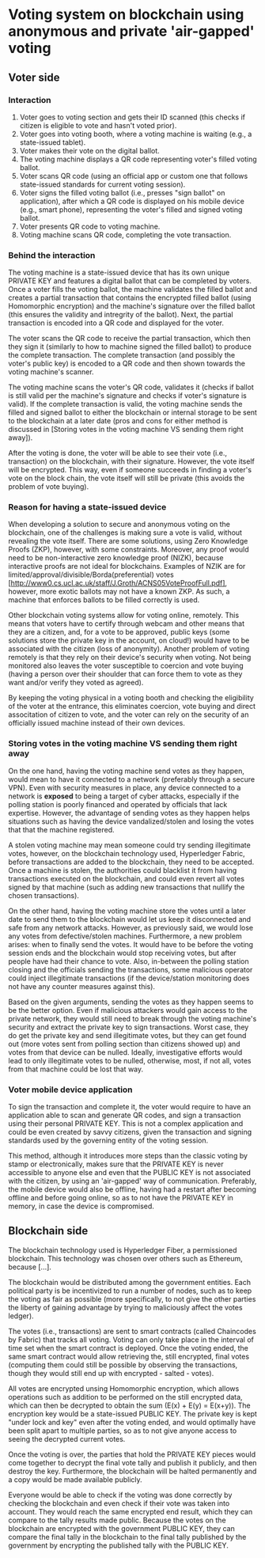 # Voting system on blockchain using anonymous and private 'air-gapped' voting

## Voter side

### Interaction

1. Voter goes to voting section and gets their ID scanned (this checks if citizen is eligible to vote and hasn't voted prior).
2. Voter goes into voting booth, where a voting machine is waiting (e.g., a state-issued tablet).
3. Voter makes their vote on the digital ballot.
4. The voting machine displays a QR code representing voter's filled voting ballot.
5. Voter scans QR code (using an official app or custom one that follows state-issued standards for current voting session).
6. Voter signs the filled voting ballot (i.e., presses "sign ballot" on application), after which a QR code is displayed on his mobile device (e.g., smart phone), representing the voter's filled and signed voting ballot.
7. Voter presents QR code to voting machine.
8. Voting machine scans QR code, completing the vote transaction.

### Behind the interaction

The voting machine is a state-issued device that has its own unique PRIVATE KEY and features a digital ballot that can be completed by voters. Once a voter fills the voting ballot, the machine validates the filled ballot and creates a partial transaction that contains the encrypted filled ballot (using Homomorphic encryption) and the machine's signature over the filled ballot (this ensures the validity and intregrity of the ballot). Next, the partial transaction is encoded into a QR code and displayed for the voter.

The voter scans the QR code to receive the partial transaction, which then they sign it (similarly to how to machine signed the filled ballot) to produce the complete transaction. The complete transaction (and possibly the voter's public key) is encoded to a QR code and then shown towards the voting machine's scanner.

The voting machine scans the voter's QR code, validates it (checks if ballot is still valid per the machine's signature and checks if voter's signature is valid). If the complete transaction is valid, the voting machine sends the filled and signed ballot to either the blockchain or internal storage to be sent to the blockchain at a later date (pros and cons for either method is discussed in [Storing votes in the voting machine VS sending them right away]).

After the voting is done, the voter will be able to see their vote (i.e., transaction) on the blockchain, with their signature. However, the vote itself will be encrypted. This way, even if someone succeeds in finding a voter's vote on the block chain, the vote itself will still be private (this avoids the problem of vote buying).

### Reason for having a state-issued device

When developing a solution to secure and anonymous voting on the blockchain, one of the challenges is making sure a vote is valid, without revealing the vote itself. There are some solutions, using Zero Knowledge Proofs (ZKP), however, with some constraints. Moreover, any proof would need to be non-interactive zero knowledge proof (NIZK), because interactive proofs are not ideal for blockchains. Examples of NZIK are for limited/approval/divisible/Borda(preferential) votes [http://www0.cs.ucl.ac.uk/staff/J.Groth/ACNS05VoteProofFull.pdf], however, more exotic ballots may not have a known ZKP. As such, a machine that enforces ballots to be filled correctly is used.

Other blockchain voting systems allow for voting online, remotely. This means that voters have to certify through webcam and other means that they are a citizen, and, for a vote to be approved, public keys (some solutions store the private key in the account, on cloud!) would have to be associated with the citizen (loss of anonymity). Another problem of voting remotely is that they rely on their device's security when voting. Not being monitored also leaves the voter susceptible to coercion and vote buying (having a person over their shoulder that can force them to vote as they want and/or verify they voted as agreed).

By keeping the voting physical in a voting booth and checking the eligibility of the voter at the entrance, this eliminates coercion, vote buying and direct associtation of citizen to vote, and the voter can rely on the security of an officially issued machine instead of their own devices.

### Storing votes in the voting machine VS sending them right away

On the one hand, having the voting machine send votes as they happen, would mean to have it connected to a network (preferably through a secure VPN). Even with security measures in place, any device connected to a network is **exposed** to being a target of cyber attacks, especially if the polling station is poorly financed and operated by officials that lack expertise. However, the advantage of sending votes as they happen helps situations such as having the device vandalized/stolen and losing the votes that that the machine registered.

A stolen voting machine may mean someone could try sending illegitimate votes, however, on the blockchain technology used, Hyperledger Fabric, before transactions are added to the blockchain, they need to be accepted. Once a machine is stolen, the authorities could blacklist it from having transactions executed on the blockchain, and could even revert all votes signed by that machine (such as adding new transactions that nullify the chosen transactions).

On the other hand, having the voting machine store the votes until a later date to send them to the blockchain would let us keep it disconnected and safe from any network attacks. However, as previously said, we would lose any votes from defective/stolen machines. Furthermore, a new problem arises: when to finally send the votes. It would have to be before the voting session ends and the blockchain would stop receiving votes, but after people have had their chance to vote. Also, in-between the polling station closing and the officials sending the transactions, some malicious operator could inject illegitimate transactions (if the device/station monitoring does not have any counter measures against this).

Based on the given arguments, sending the votes as they happen seems to be the better option. Even if malicious attackers would gain access to the private network, they would still need to break through the voting machine's security and extract the private key to sign transactions. Worst case, they do get the private key and send illegitimate votes, but they can get found out (more votes sent from polling section than citizens showed up) and votes from that device can be nulled. Ideally, investigative efforts would lead to only illegitimate votes to be nulled, otherwise, most, if not all, votes from that machine could be lost that way.

### Voter mobile device application

To sign the transaction and complete it, the voter would require to have an application able to scan and generate QR codes, and sign a transaction using their personal PRIVATE KEY. This is not a complex application and could be even created by savvy citizens, given the transaction and signing standards used by the governing entity of the voting session.

This method, although it introduces more steps than the classic voting by stamp or electronically, makes sure that the PRIVATE KEY is never accessible to anyone else and even that the PUBLIC KEY is not associated with the citizen, by using an 'air-gapped' way of communication. Preferably, the mobile device would also be offline, having had a restart after becoming offline and before going online, so as to not have the PRIVATE KEY in memory, in case the device is compromised.

## Blockchain side

The blockchain technology used is Hyperledger Fiber, a permissioned blockchain. This technology was chosen over others such as Ethereum, because [...].

The blockchain would be distributed among the government entities. Each political party is be incentivized to run a number of nodes, such as to keep the voting as fair as possible (more specifically, to not give the other parties the liberty of gaining advantage by trying to maliciously affect the votes ledger).

The votes (i.e., transactions) are sent to smart contracts (called Chaincodes by Fabric) that tracks all voting. Voting can only take place in the interval of time set when the smart contract is deployed. Once the voting ended, the same smart contract would allow retrieving the, still encrypted, final votes (computing them could still be possible by observing the transactions, though they would still end up with encrypted - salted - votes).

All votes are encrypted unsing Homomorphic encryption, which allows operations such as addition to be performed on the still encrypted data, which can then be decrypted to obtain the sum (E(x) + E(y) = E(x+y)). The encryption key would be a state-issued PUBLIC KEY. The private key is kept "under lock and key" even after the voting ended, and would optimally have been split apart to multiple parties, so as to not give anyone access to seeing the decrypted current votes.

Once the voting is over, the parties that hold the PRIVATE KEY pieces would come together to decrypt the final vote tally and publish it publicly, and then destroy the key. Furthermore, the blockchain will be halted permanently and a copy would be made available publicly.

Everyone would be able to check if the voting was done correctly by checking the blockchain and even check if their vote was taken into account. They would reach the same encrypted end result, which they can compare to the tally results made public. Because the votes on the blockchain are encrypted with the government PUBLIC KEY, they can compare the final tally in the blockchain to the final tally published by the government by encrypting the published tally with the PUBLIC KEY.
